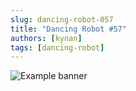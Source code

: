 ```yaml
---
slug: dancing-robot-057
title: "Dancing Robot #57"
authors: [kynan]
tags: [dancing-robot]
---
```


![Example banner](/img/stories/dancing-robot/057.PNG)
